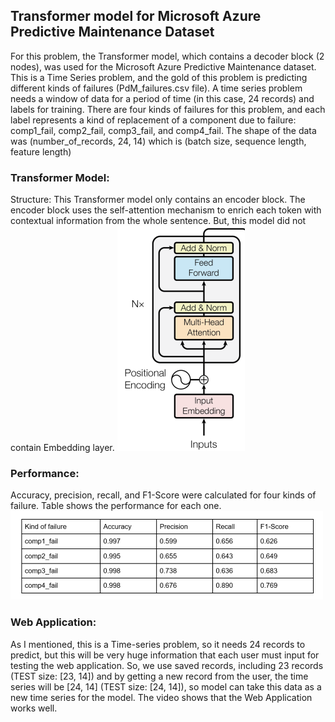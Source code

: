 ## Transformer model for Microsoft Azure Predictive Maintenance Dataset

For this problem, the Transformer model, which contains a decoder block (2 nodes), was used for the Microsoft Azure Predictive Maintenance dataset. This is a Time Series problem, and the gold of this problem is predicting different kinds of failures (PdM_failures.csv file).
A time series problem needs a window of data for a period of time (in this case, 24 records) and labels for training. There are four kinds of failures for this problem, and each label represents a kind of replacement of a component due to failure: comp1_fail, comp2_fail, comp3_fail, and comp4_fail. 
The shape of the data was (number_of_records, 24, 14) which is (batch size, sequence length, feature length)
### Transformer Model: 
Structure: This Transformer model only contains an encoder block.  The encoder block uses the self-attention mechanism to enrich each token with contextual information from the whole sentence. But, this model did not contain Embedding layer.
![transformer_model](./images/transformer_model.png)
### Performance: 
Accuracy, precision, recall, and F1-Score were calculated for four kinds of failure. Table shows the performance for each one.
![table](./images/table.png)
### Web Application:
As I mentioned, this is a Time-series problem, so it needs 24 records to predict, but this will be very huge information that each user must input for testing the web application. So, we use saved records, including 23 records (TEST size: [23, 14]) and by getting a new record from the user, the time series will be [24, 14] (TEST size: [24, 14]), so model can take this data as a new time series for the model. The video shows that the Web Application works well.
